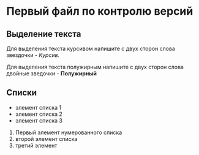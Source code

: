 # Первый файл по контролю версий

## Выделение текста


Для выделения текста курсивом напишите с двух сторон слова звездочки - *Курсив.*

Для выделения текста полужирным напишите с двух сторон слова  двойные зведочки - **Полужирный**

## Списки

* элемент списка 1
* элемент списка 2
* элемент списка 3

1. Первый элемент нумерованного списка
2. второй элемент списка
3. третий элемент

